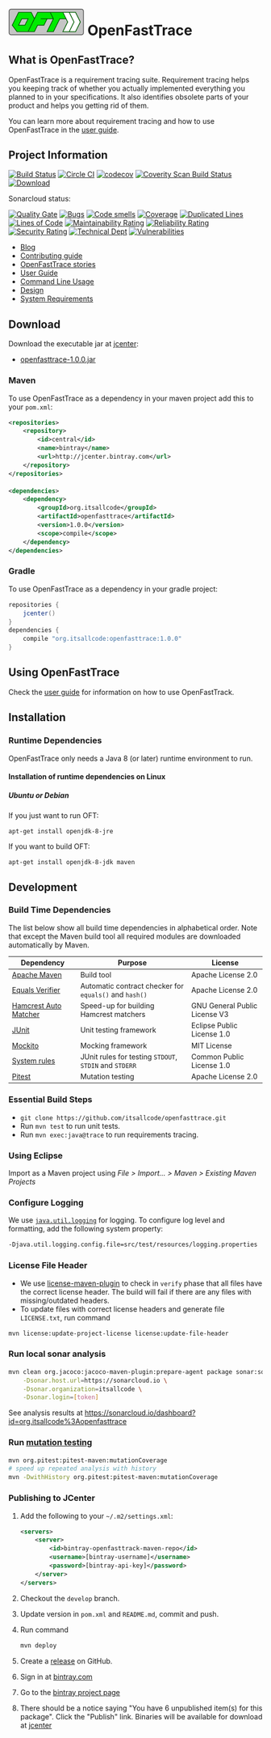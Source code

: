 # <img src="src/main/resources/openfasttrace_logo.svg" alt="OFT logo" width="150"/> OpenFastTrace

## What is OpenFastTrace?

OpenFastTrace is a requirement tracing suite. Requirement tracing helps you keeping track of whether you actually implemented everything you planned to in your specifications. It also identifies obsolete parts of your product and helps you getting rid of them.

You can learn more about requirement tracing and how to use OpenFastTrace in the [user guide](doc/user_guide.md).

## Project Information

[![Build Status](https://travis-ci.org/itsallcode/openfasttrace.svg)](https://travis-ci.org/itsallcode/openfasttrace)
[![Circle CI](https://circleci.com/gh/itsallcode/openfasttrace.svg?style=svg)](https://circleci.com/gh/itsallcode/openfasttrace)
[![codecov](https://codecov.io/gh/itsallcode/openfasttrace/branch/develop/graph/badge.svg)](https://codecov.io/gh/itsallcode/openfasttrace)
[![Coverity Scan Build Status](https://scan.coverity.com/projects/14936/badge.svg)](https://scan.coverity.com/projects/itsallcode-openfasttrace)
[![Download](https://api.bintray.com/packages/itsallcode/itsallcode/openfasttrace/images/download.svg)](https://bintray.com/itsallcode/itsallcode/openfasttrace/_latestVersion)

Sonarcloud status:

[![Quality Gate](https://sonarcloud.io/api/project_badges/measure?project=org.itsallcode%3Aopenfasttrace%3Adevelop&metric=alert_status)](https://sonarcloud.io/dashboard?id=org.itsallcode%3Aopenfasttrace%3Adevelop)
[![Bugs](https://sonarcloud.io/api/project_badges/measure?project=org.itsallcode%3Aopenfasttrace%3Adevelop&metric=bugs)](https://sonarcloud.io/dashboard?id=org.itsallcode%3Aopenfasttrace%3Adevelop)
[![Code smells](https://sonarcloud.io/api/project_badges/measure?project=org.itsallcode%3Aopenfasttrace%3Adevelop&metric=code_smells)](https://sonarcloud.io/dashboard?id=org.itsallcode%3Aopenfasttrace%3Adevelop)
[![Coverage](https://sonarcloud.io/api/project_badges/measure?project=org.itsallcode%3Aopenfasttrace%3Adevelop&metric=coverage)](https://sonarcloud.io/dashboard?id=org.itsallcode%3Aopenfasttrace%3Adevelop)
[![Duplicated Lines](https://sonarcloud.io/api/project_badges/measure?project=org.itsallcode%3Aopenfasttrace%3Adevelop&metric=duplicated_lines_density)](https://sonarcloud.io/dashboard?id=org.itsallcode%3Aopenfasttrace%3Adevelop)
[![Lines of Code](https://sonarcloud.io/api/project_badges/measure?project=org.itsallcode%3Aopenfasttrace%3Adevelop&metric=ncloc)](https://sonarcloud.io/dashboard?id=org.itsallcode%3Aopenfasttrace%3Adevelop)
[![Maintainability Rating](https://sonarcloud.io/api/project_badges/measure?project=org.itsallcode%3Aopenfasttrace%3Adevelop&metric=sqale_rating)](https://sonarcloud.io/dashboard?id=org.itsallcode%3Aopenfasttrace%3Adevelop)
[![Reliability Rating](https://sonarcloud.io/api/project_badges/measure?project=org.itsallcode%3Aopenfasttrace%3Adevelop&metric=reliability_rating)](https://sonarcloud.io/dashboard?id=org.itsallcode%3Aopenfasttrace%3Adevelop)
[![Security Rating](https://sonarcloud.io/api/project_badges/measure?project=org.itsallcode%3Aopenfasttrace%3Adevelop&metric=security_rating)](https://sonarcloud.io/dashboard?id=org.itsallcode%3Aopenfasttrace%3Adevelop)
[![Technical Dept](https://sonarcloud.io/api/project_badges/measure?project=org.itsallcode%3Aopenfasttrace%3Adevelop&metric=sqale_index)](https://sonarcloud.io/dashboard?id=org.itsallcode%3Aopenfasttrace%3Adevelop)
[![Vulnerabilities](https://sonarcloud.io/api/project_badges/measure?project=org.itsallcode%3Aopenfasttrace%3Adevelop&metric=vulnerabilities)](https://sonarcloud.io/dashboard?id=org.itsallcode%3Aopenfasttrace%3Adevelop)

* [Blog](https://blog.itsallcode.org/)
* [Contributing guide](CONTRIBUTING.md)
* [OpenFastTrace stories](https://github.com/itsallcode/openfasttrace/wiki/OFT-Stories)
* [User Guide](doc/user_guide.md)
* [Command Line Usage](doc/usage.txt)
* [Design](doc/design.md)
* [System Requirements](doc/system_requirements.md)

## Download

Download the executable jar at [jcenter](https://jcenter.bintray.com/org/itsallcode/openfasttrace/):

* [openfasttrace-1.0.0.jar](https://jcenter.bintray.com/org/itsallcode/openfasttrace/1.0.0/openfasttrace-1.0.0.jar)

### Maven

To use OpenFastTrace as a dependency in your maven project add this to your `pom.xml`:

```xml
<repositories>
    <repository>
        <id>central</id>
        <name>bintray</name>
        <url>http://jcenter.bintray.com</url>
    </repository>
</repositories>

<dependencies>
    <dependency>
        <groupId>org.itsallcode</groupId>
        <artifactId>openfasttrace</artifactId>
        <version>1.0.0</version>
        <scope>compile</scope>
    </dependency>
</dependencies>
```

### Gradle

To use OpenFastTrace as a dependency in your gradle project:

```groovy
repositories {
    jcenter()
}
dependencies {
    compile "org.itsallcode:openfasttrace:1.0.0"
}
```

## Using OpenFastTrace

Check the [user guide](doc/user_guide.md) for information on how to use OpenFastTrack.

## Installation

### Runtime Dependencies

OpenFastTrace only needs a Java 8 (or later) runtime environment to run.

#### Installation of runtime dependencies on Linux

##### Ubuntu or Debian

If you just want to run OFT:

    apt-get install openjdk-8-jre

If you want to build OFT:

    apt-get install openjdk-8-jdk maven

## Development

### Build Time Dependencies

The list below show all build time dependencies in alphabetical order. Note that except the Maven build tool all required modules are downloaded automatically by Maven.

| Dependency                                                                   | Purpose                                                | License                       |
-------------------------------------------------------------------------------|--------------------------------------------------------|--------------------------------
| [Apache Maven](https://maven.apache.org/)                                    | Build tool                                             | Apache License 2.0            |
| [Equals Verifier](https://github.com/jqno/equalsverifier)                    | Automatic contract checker for `equals()` and `hash()` | Apache License 2.0            |
| [Hamcrest Auto Matcher](https://github.com/itsallcode/hamcrest-auto-matcher) | Speed-up for building Hamcrest matchers                | GNU General Public License V3 |
| [JUnit](https://junit.org/junit4/index.html)                                 | Unit testing framework                                 | Eclipse Public License 1.0    |
| [Mockito](http://site.mockito.org/)                                          | Mocking framework                                      | MIT License                   |
| [System rules](https://stefanbirkner.github.io/system-rules/)                | JUnit rules for testing `STDOUT`, `STDIN` and `STDERR` | Common Public License 1.0     |
| [Pitest](http://pitest.org/)                                                 | Mutation testing                                       | Apache License 2.0            |

### Essential Build Steps

* `git clone https://github.com/itsallcode/openfasttrace.git`
* Run `mvn test` to run unit tests.
* Run `mvn exec:java@trace` to run requirements tracing.

### Using Eclipse

Import as a Maven project using *File > Import... > Maven > Existing Maven Projects*

### Configure Logging

We use [`java.util.logging`](https://docs.oracle.com/javase/8/docs/technotes/guides/logging/overview.html) for logging. To configure log level and formatting, add the following system property:

```bash
-Djava.util.logging.config.file=src/test/resources/logging.properties
```

### License File Header

* We use [license-maven-plugin](http://www.mojohaus.org/license-maven-plugin) to check in `verify` phase that all files have the correct license header. The build will fail if there are any files with missing/outdated headers.
* To update files with correct license headers and generate file `LICENSE.txt`, run command

```bash
mvn license:update-project-license license:update-file-header
```

### Run local sonar analysis

```bash
mvn clean org.jacoco:jacoco-maven-plugin:prepare-agent package sonar:sonar \
    -Dsonar.host.url=https://sonarcloud.io \
    -Dsonar.organization=itsallcode \
    -Dsonar.login=[token]
```

See analysis results at https://sonarcloud.io/dashboard?id=org.itsallcode%3Aopenfasttrace

### Run [mutation testing](http://pitest.org)

```bash
mvn org.pitest:pitest-maven:mutationCoverage
# speed up repeated analysis with history
mvn -DwithHistory org.pitest:pitest-maven:mutationCoverage
```

### Publishing to JCenter

1. Add the following to your `~/.m2/settings.xml`:

    ```xml
    <servers>
        <server>
            <id>bintray-openfasttrack-maven-repo</id>
            <username>[bintray-username]</username>
            <password>[bintray-api-key]</password>
        </server>
    </servers>
    ```

1. Checkout the `develop` branch.
1. Update version in `pom.xml` and `README.md`, commit and push.
1. Run command

    ```bash
    mvn deploy
    ```

1. Create a [release](https://github.com/itsallcode/openfasttrace/releases) on GitHub.
1. Sign in at [bintray.com](https://bintray.com)
1. Go to the [bintray project page](https://bintray.com/itsallcode/itsallcode/openfasttrace)
1. There should be a notice saying "You have 6 unpublished item(s) for this package". Click the "Publish" link. Binaries will be available for download at [jcenter](https://jcenter.bintray.com/org/itsallcode/openfasttrace/)

